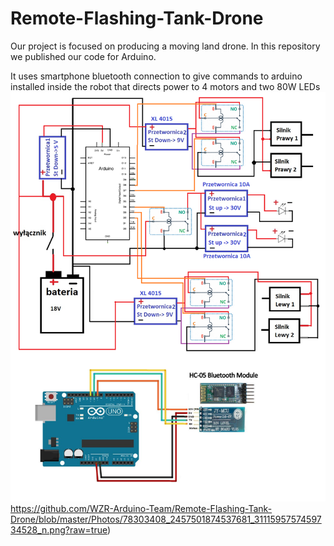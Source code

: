 # Remote-Flashing-Tank-Drone
Our project is focused on producing a moving land drone.
In this repository we published our code for Arduino.

It uses smartphone bluetooth connection to give commands to arduino installed inside the robot that directs power to 4 motors and two 80W LEDs
<br>
![Map of all wires](https://github.com/WZR-Arduino-Team/Remote-Flashing-Tank-Drone/blob/master/Photos/78303408_2457501874537681_3111595757459734528_n.png?raw=true)https://github.com/WZR-Arduino-Team/Remote-Flashing-Tank-Drone/blob/master/Photos/78303408_2457501874537681_3111595757459734528_n.png?raw=true)
